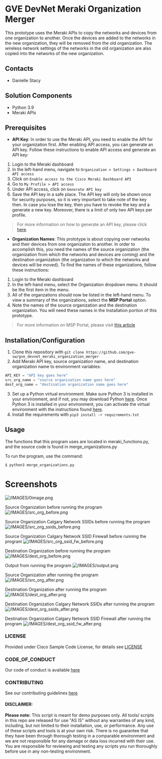 # GVE DevNet Meraki Organization Merger
This prototype uses the Meraki APIs to copy the networks and devices from one organization to another. Once the devices are added to the networks in the new organization, they will be removed from the old organization. The wireless network settings of the networks in the old organization are also copied into the networks of the new organization.

## Contacts
* Danielle Stacy

## Solution Components
* Python 3.9
* Meraki APIs

## Prerequisites
- **API Key**: In order to use the Meraki API, you need to enable the API for your organization first. After enabling API access, you can generate an API key. Follow these instructions to enable API access and generate an API key:
1. Login to the Meraki dashboard
2. In the left-hand menu, navigate to `Organization > Settings > Dashboard API access`
3. Click on `Enable access to the Cisco Meraki Dashboard API`
4. Go to `My Profile > API access`
5. Under API access, click on `Generate API key`
6. Save the API key in a safe place. The API key will only be shown once for security purposes, so it is very important to take note of the key then. In case you lose the key, then you have to revoke the key and a generate a new key. Moreover, there is a limit of only two API keys per profile.
> For more information on how to generate an API key, please click [here](https://developer.cisco.com/meraki/api-v1/#!authorization/authorization). 

- **Organization Names**: This prototype is about copying over networks and their devices from one organizaton to another. In order to accomplish this, you need the names of the source organization (the organization from which the networks and devices are coming) and the destination organization (the organization to which the networks and devices will be moved). To find the names of these organizations, follow these instructions:
1. Login to the Meraki dashboard
2. In the left-hand menu, select the Organization dropdown menu. It should be the first item in the menu.
3. All of the organzations should now be listed in the left-hand menu. To view a summary of the organizations, select the <b>MSP Portal</b> option.
4. Note the names of the source organization and the destination organization. You will need these names in the Installation portion of this prototype.
> For more information on MSP Portal, please visit [this article](https://documentation.meraki.com/General_Administration/Inventory_and_Devices/Monitoring_and_Managing_Multiple_Organizations)

## Installation/Configuration
1. Clone this repository with `git clone https://github.com/gve-sw/gve_devnet_meraki_organization_merger`
2. Add Meraki API key, source organization name, and destination organization name to environment variables:
```python
API_KEY = "API key goes here"
src_org_name = "source organization name goes here"
dest_org_name = "destination organization name goes here"
```
3. Set up a Python virtual environment. Make sure Python 3 is installed in your environment, and if not, you may download Python [here](https://www.python.org/downloads/). Once Python 3 is installed in your environment, you can activate the virtual environment with the instructions found [here](https://docs.python.org/3/tutorial/venv.html).
4. Install the requirements with `pip3 install -r requirements.txt`

## Usage
The functions that this program uses are located in meraki_functions.py, and the source code is found in merge_organizations.py

To run the program, use the command:
```
$ python3 merge_organizations.py
```


# Screenshots

![/IMAGES/0image.png](/IMAGES/0image.png)

Source Organization before running the program
![/IMAGES/src_org_before.png](/IMAGES/src_org_before.png)

Source Organization Calgary Network SSIDs before running the program
![/IMAGES/src_org_ssids_before.png](/IMAGES/src_org_ssids_before.png)

Source Organization Calgary Network SSID Firewall before running the program
![/IMAGES/src_org_ssid_fw_before.png](/IMAGES/src_org_ssid_fw_before.png)

Destination Organization before running the program
![/IMAGES/dest_org_before.png](/IMAGES/dest_org_before.png)

Output from running the program
![/IMAGES/output.png](/IMAGES/output.png)

Source Organization after running the program
![/IMAGES/src_org_after.png](/IMAGES/src_org_after.png)

Destination Organization after running the program
![/IMAGES/dest_org_after.png](/IMAGES/dest_org_after.png)

Destination Organization Calgary Network SSIDs after running the program
![/IMAGES/dest_org_ssids_after.png](/IMAGES/dest_org_ssids_after.png)

Destination Organization Calgary Network SSID Firewall after running the program
![/IMAGES/dest_org_ssid_fw_after.png](/IMAGES/dest_org_ssid_fw_after.png)

### LICENSE

Provided under Cisco Sample Code License, for details see [LICENSE](LICENSE.md)

### CODE_OF_CONDUCT

Our code of conduct is available [here](CODE_OF_CONDUCT.md)

### CONTRIBUTING

See our contributing guidelines [here](CONTRIBUTING.md)

#### DISCLAIMER:
<b>Please note:</b> This script is meant for demo purposes only. All tools/ scripts in this repo are released for use "AS IS" without any warranties of any kind, including, but not limited to their installation, use, or performance. Any use of these scripts and tools is at your own risk. There is no guarantee that they have been through thorough testing in a comparable environment and we are not responsible for any damage or data loss incurred with their use.
You are responsible for reviewing and testing any scripts you run thoroughly before use in any non-testing environment.
